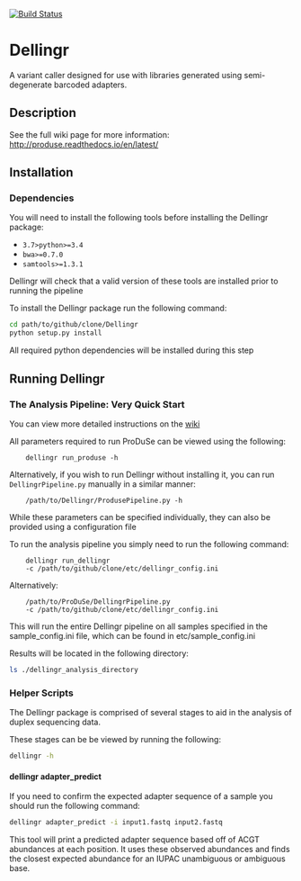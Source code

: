 [![Build Status](https://travis-ci.org/morinlab/Dellingr.svg?branch=master)](https://travis-ci.org/morinlab/Dellingr)

# Dellingr
A variant caller designed for use with libraries generated using semi-degenerate barcoded adapters.

## Description

See the full wiki page for more information: http://produse.readthedocs.io/en/latest/

## Installation 

### Dependencies

You will need to install the following tools before installing the Dellingr package:

* `3.7>python>=3.4`
* `bwa>=0.7.0`
* `samtools>=1.3.1`

Dellingr will check that a valid version of these tools are installed prior to running the pipeline

To install the Dellingr package run the following command:

```bash
cd path/to/github/clone/Dellingr
python setup.py install
```
All required python dependencies will be installed during this step

## Running Dellingr

### The Analysis Pipeline: Very Quick Start

You can view more detailed instructions on the [wiki](http://produse.readthedocs.io/en/latest/)

All parameters required to run ProDuSe can be viewed using the following:
```
    dellingr run_produse -h
```

Alternatively, if you wish to run Dellingr without installing it, you can run `DellingrPipeline.py` manually in a similar manner:
```
    /path/to/Dellingr/ProdusePipeline.py -h
```

While these parameters can be specified individually, they can also be provided using a configuration file

To run the analysis pipeline you simply need to run the following command:
```
    dellingr run_dellingr
    -c /path/to/github/clone/etc/dellingr_config.ini
```

Alternatively:
```
    /path/to/ProDuSe/DellingrPipeline.py 
    -c /path/to/github/clone/etc/dellingr_config.ini
```

This will run the entire Dellingr pipeline on all samples specified in the sample_config.ini file, which can be found in 
etc/sample_config.ini

Results will be located in the following directory:

```bash
ls ./dellingr_analysis_directory
```

### Helper Scripts

The Dellingr package is comprised of several stages to aid in the analysis of duplex sequencing data.

These stages can be be viewed by running the following:

```bash
dellingr -h
```

#### dellingr adapter_predict

If you need to confirm the expected adapter sequence of a sample you should run the following command:

```bash
dellingr adapter_predict -i input1.fastq input2.fastq
```

This tool will print a predicted adapter sequence based off of ACGT abundances at each position. It uses these observed abundances and finds the closest expected abundance for an IUPAC unambiguous or ambiguous base.

